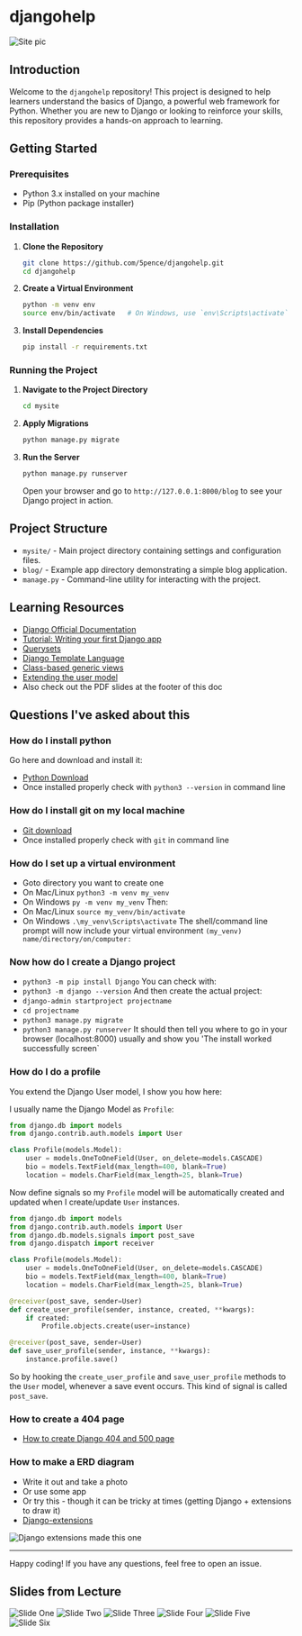 # djangohelp

![Site pic](https://raw.githubusercontent.com/5pence/djangohelp/main/readme-images/sitepic.png)

## Introduction

Welcome to the `djangohelp` repository! This project is designed to help learners understand the basics of Django, a powerful web framework for Python. Whether you are new to Django or looking to reinforce your skills, this repository provides a hands-on approach to learning.

## Getting Started

### Prerequisites

- Python 3.x installed on your machine
- Pip (Python package installer)

### Installation

1. **Clone the Repository**

    ```bash
    git clone https://github.com/5pence/djangohelp.git
    cd djangohelp
    ```

2. **Create a Virtual Environment**

    ```bash
    python -m venv env
    source env/bin/activate   # On Windows, use `env\Scripts\activate`
    ```

3. **Install Dependencies**
    ```bash
    pip install -r requirements.txt
    ```

### Running the Project
1. **Navigate to the Project Directory**
    ```bash
    cd mysite
    ```

2. **Apply Migrations**
    ```bash
    python manage.py migrate
    ```

3. **Run the Server**
    ```bash
    python manage.py runserver
    ```
    Open your browser and go to `http://127.0.0.1:8000/blog` to see your Django project in action.

## Project Structure
- `mysite/` - Main project directory containing settings and configuration files.
- `blog/` - Example app directory demonstrating a simple blog application.
- `manage.py` - Command-line utility for interacting with the project.

## Learning Resources
- [Django Official Documentation](https://docs.djangoproject.com/en/5.0/)
- [Tutorial: Writing your first Django app](https://docs.djangoproject.com/en/stable/intro/tutorial01/)
- [Querysets](https://docs.djangoproject.com/en/5.0/ref/models/querysets/#methods-that-return-new-querysets)
- [Django Template Language](https://docs.djangoproject.com/en/5.0/ref/templates/language/)
- [Class-based generic views](https://docs.djangoproject.com/en/5.0/topics/class-based-views/generic-display/)
- [Extending the user model](https://simpleisbetterthancomplex.com/tutorial/2016/07/22/how-to-extend-django-user-model.html#onetoone)
- Also check out the PDF slides at the footer of this doc

## Questions I've asked about this

### How do I install python

Go here and download and install it:
- [Python Download](https://www.python.org/downloads/)
- Once installed properly check with `python3 --version` in command line

### How do I install git on my local machine

- [Git download](https://git-scm.com/downloads)
- Once installed properly check with `git` in command line

### How do I set up a virtual environment

- Goto directory you want to create one
- On Mac/Linux `python3 -m venv my_venv`
- On Windows `py -m venv my_venv`
Then:
- On Mac/Linux `source my_venv/bin/activate`
- On Windows `.\my_venv\Scripts\activate`
The shell/command line prompt will now include your virtual environment
`(my_venv) name/directory/on/computer:`

### Now how do I create a Django project

- `python3 -m pip install Django`
You can check with:
- `python3 -m django --version`
And then create the actual project:
- `django-admin startproject projectname`
- `cd projectname`
- `python3 manage.py migrate`
- `python3 manage.py runserver`
It should then tell you where to go in your browser (localhost:8000) usually and show you 'The install worked successfully screen`

### How do I do a profile

You extend the Django User model, I show you how here:

I usually name the Django Model as `Profile`:

```python
from django.db import models
from django.contrib.auth.models import User

class Profile(models.Model):
    user = models.OneToOneField(User, on_delete=models.CASCADE)
    bio = models.TextField(max_length=400, blank=True)
    location = models.CharField(max_length=25, blank=True)
```

Now define signals so my `Profile` model will be automatically created and updated when I create/update `User` instances.

```python
from django.db import models
from django.contrib.auth.models import User
from django.db.models.signals import post_save
from django.dispatch import receiver

class Profile(models.Model):
    user = models.OneToOneField(User, on_delete=models.CASCADE)
    bio = models.TextField(max_length=400, blank=True)
    location = models.CharField(max_length=25, blank=True)

@receiver(post_save, sender=User)
def create_user_profile(sender, instance, created, **kwargs):
    if created:
        Profile.objects.create(user=instance)

@receiver(post_save, sender=User)
def save_user_profile(sender, instance, **kwargs):
    instance.profile.save()
```

So by hooking the `create_user_profile` and `save_user_profile` methods to the `User` model, whenever a save event occurs. This kind of signal is called `post_save`.

### How to create a 404 page

- [How to create Django 404 and 500 page](https://learndjango.com/tutorials/customizing-django-404-and-500-error-pages)

### How to make a ERD diagram 

- Write it out and take a photo
- Or use some app
- Or try this - though it can be tricky at times (getting Django + extensions to draw it)
- [Django-extensions](https://github.com/django-extensions/django-extensions)

![Django extensions made this one](https://raw.githubusercontent.com/5pence/djangohelp/main/mysite_models.png)

---

Happy coding! If you have any questions, feel free to open an issue.

## Slides from Lecture

![Slide One](https://raw.githubusercontent.com/5pence/djangohelp/main/readme-images/DjangoMVT.001.jpeg)
![Slide Two](https://raw.githubusercontent.com/5pence/djangohelp/main/readme-images/DjangoMVT.002.jpeg)
![Slide Three](https://raw.githubusercontent.com/5pence/djangohelp/main/readme-images/DjangoMVT.003.jpeg)
![Slide Four](https://raw.githubusercontent.com/5pence/djangohelp/main/readme-images/DjangoMVT.004.jpeg)
![Slide Five](https://raw.githubusercontent.com/5pence/djangohelp/main/readme-images/DjangoMVT.005.jpeg)
![Slide Six](https://raw.githubusercontent.com/5pence/djangohelp/main/readme-images/DjangoMVT.006.jpeg)
